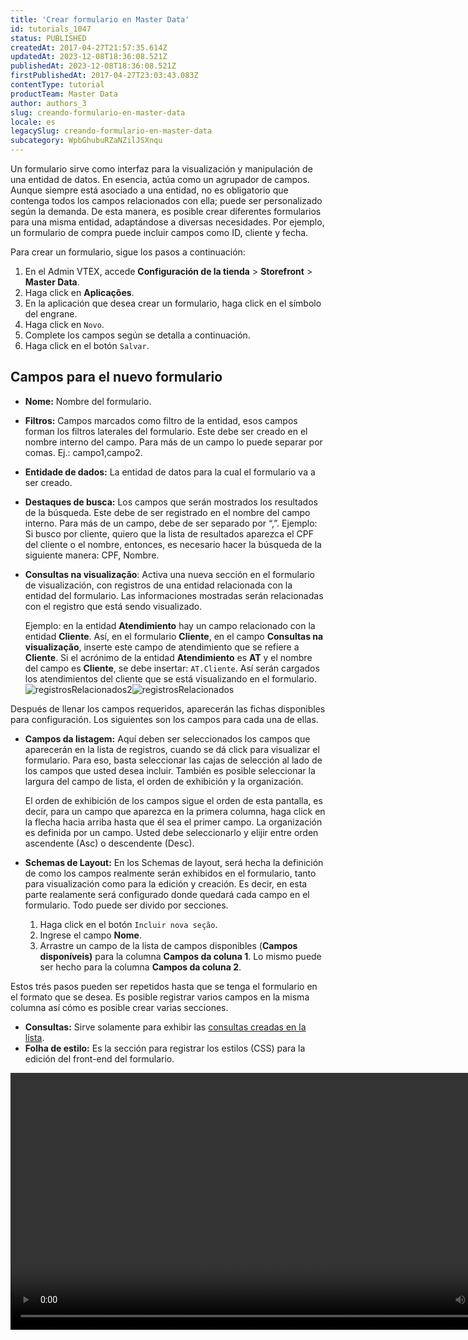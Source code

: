 ```yaml
---
title: 'Crear formulario en Master Data'
id: tutorials_1047
status: PUBLISHED
createdAt: 2017-04-27T21:57:35.614Z
updatedAt: 2023-12-08T18:36:08.521Z
publishedAt: 2023-12-08T18:36:08.521Z
firstPublishedAt: 2017-04-27T23:03:43.083Z
contentType: tutorial
productTeam: Master Data
author: authors_3
slug: creando-formulario-en-master-data
locale: es
legacySlug: creando-formulario-en-master-data
subcategory: WpbGhubuRZaNZilJSXnqu
---
```


Un formulario sirve como interfaz para la visualización y manipulación de una entidad de datos. En esencia, actúa como un agrupador de campos. Aunque siempre está asociado a una entidad, no es obligatorio que contenga todos los campos relacionados con ella; puede ser personalizado según la demanda. De esta manera, es posible crear diferentes formularios para una misma entidad, adaptándose a diversas necesidades. Por ejemplo, un formulario de compra puede incluir campos como ID, cliente y fecha.

Para crear un formulario, sigue los pasos a continuación:

1. En el Admin VTEX, accede **Configuración de la tienda** > **Storefront** > **Master Data**.
2. Haga click en **Aplicações**.
3. En la aplicación que desea crear un formulario, haga click en el símbolo del engrane.
4. Haga click en `Novo`.
5. Complete los campos según se detalla a continuación.
6. Haga click en el botón `Salvar`.

## Campos para el nuevo formulario

- **Nome:** Nombre del formulario.
- **Filtros:** Campos marcados como filtro de la entidad, esos campos forman los filtros laterales del formulario. Este debe ser creado en el nombre interno del campo. Para más de un campo lo puede separar por comas. Ej.: campo1,campo2.
- **Entidade de dados:** La entidad de datos para la cual el formulario va a ser creado.
- **Destaques de busca:** Los campos que serán mostrados los resultados de la búsqueda. Este debe de ser registrado en el nombre del campo interno. Para más de un campo, debe de ser separado por “,”. Ejemplo: Si busco por cliente, quiero que la lista de resultados aparezca el CPF del cliente o el nombre, entonces, es necesario hacer la búsqueda de la siguiente manera: CPF, Nombre.
- **Consultas na visualização**: Activa una nueva sección en el formulario de visualización, con registros de una entidad relacionada con la entidad del formulario. Las informaciones mostradas serán relacionadas con el registro que está sendo visualizado.

   Ejemplo: en la entidad __Atendimiento__ hay un campo relacionado con la entidad __Cliente__. Así, en el formulario __Cliente__, en el campo __Consultas na visualização__, inserte este campo de atendimiento que se refiere a __Cliente__. Si el acrónimo de la entidad __Atendimiento__ es __AT__ y el nombre del campo es __Cliente__, se debe insertar: `AT.Cliente`. Así serán cargados los atendimientos del cliente que se está visualizando en el formulario. ![registrosRelacionados2](//images.contentful.com/alneenqid6w5/2NrlYdzzR66Og4waCIekGe/e4d47ef3e257c749c09c0c9151383c45/registrosRelacionados2.png)![registrosRelacionados](//images.contentful.com/alneenqid6w5/3j6iBpbL7ao6soYaME4e2a/d80177bdf01586c97f1321c74c881ac3/registrosRelacionados-1.png)

Después de llenar los campos requeridos, aparecerán las fichas disponibles para configuración. Los siguientes son los campos para cada una de ellas.

- **Campos da listagem:** Aquí deben ser seleccionados los campos que aparecerán en la lista de registros, cuando se dá click para visualizar el formulario. Para eso, basta seleccionar las cajas de selección al lado de los campos que usted desea incluir. También es posible seleccionar la largura del campo de lista, el orden de exhibición y la organización.

   El orden de exhibición de los campos sigue el orden de esta pantalla, es decir, para un campo que aparezca en la primera columna, haga click en la flecha hacia arriba hasta que él sea el primer campo. La organización es definida por un campo. Usted debe seleccionarlo y elijir entre orden ascendente (Asc) o descendente (Desc).
- **Schemas de Layout:** En los Schemas de layout, será hecha la definición de como los campos realmente serán exhibidos en el formulario, tanto para visualización como para la edición y creación. Es decir, en esta parte realamente será configurado donde quedará cada campo en el formulario. Todo puede ser divido por secciones.

   1. Haga click en el botón `Incluir nova seção`.
   2. Ingrese el campo **Nome**.
   3. Arrastre un campo de la lista de campos disponibles (**Campos disponíveis)** para la columna **Campos da coluna 1**. Lo mismo puede ser hecho para la columna **Campos da coluna 2**.

Estos trés pasos pueden ser repetidos hasta que se tenga el formulario en el formato que se desea. Es posible registrar varios campos en la misma columna así cómo es posible crear varias secciones. 

- **Consultas:** Sirve solamente para exhibir las [consultas creadas en la lista](/es/tutorial/creando-una-cconsulta-customizada-en-el-vtex-master-data).
- **Folha de estilo:** Es la sección para registrar los estilos (CSS) para la edición del front-end del formulario.

<video class="wp-video-shortcode" id="video-1047-3" width="840" height="411" preload="metadata" controls="controls"><source type="video/mp4" src="//assets.contentful.com/alneenqid6w5/7oRARnBsVamuk8iQ0mogQa/438e55214f38f7f16634da4fbc238d68/CriandoFormulario-1.mp4?_=3" /></video>
